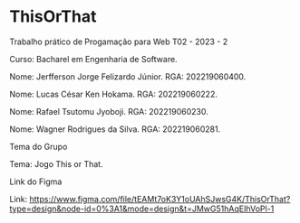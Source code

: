 # ThisOrThat
Trabalho prático de Progamação para Web T02 - 2023 - 2

Curso: Bacharel em Engenharia de Software.

Nome: Jerfferson Jorge Felizardo Júnior.
RGA: 202219060400. 


Nome: Lucas César Ken Hokama.
RGA: 202219060222.


Nome: Rafael Tsutomu Jyoboji.
RGA: 202219060230.



Nome: Wagner Rodrigues da Silva.
RGA: 202219060281.

Tema do Grupo

Tema: Jogo This or That.

Link do Figma

Link: https://www.figma.com/file/tEAMt7oK3Y1oUAhSJwsG4K/ThisOrThat?type=design&node-id=0%3A1&mode=design&t=JMwG51hAqEIhVoPl-1
